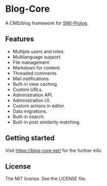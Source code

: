 # Blog-Core

A CMS/blog framework for [SWI-Prolog](http://swi-prolog.org/).

## Features

- Multiple users and roles.
- Multilanguage support.
- File management.
- Markdown for content.
- Threaded comments.
- Mail notifications.
- Built-in view caching.
- Custom URLs.
- Administration API.
- Administration UI.
- Custom actions in editor.
- Data migrations.
- Built-in search.
- Built-in post similarity matching.

## Getting started

Visit <https://blog-core.net/> for the further info.

## License

The MIT license. See the LICENSE file.
